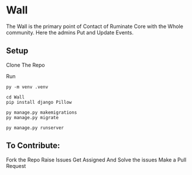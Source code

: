 # Wall
The Wall is the primary point of Contact of Ruminate Core with the Whole community. Here the admins Put and Update Events.


## Setup
Clone The Repo

Run 
```
py -m venv .venv
```
```
cd Wall
pip install django Pillow
```
```
py manage.py makemigrations
py manage.py migrate
```
```
py manage.py runserver
```


## To Contribute:

Fork the Repo Raise Issues
Get Assigned And Solve the issues
Make a Pull Request
